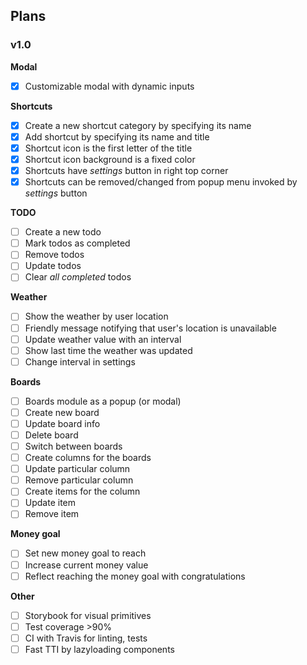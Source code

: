 ## Plans

### v1.0

**Modal**

- [x] Customizable modal with dynamic inputs

**Shortcuts**

- [x] Create a new shortcut category by specifying its name
- [x] Add shortcut by specifying its name and title
- [x] Shortcut icon is the first letter of the title
- [x] Shortcut icon background is a fixed color
- [x] Shortcuts have _settings_ button in right top corner
- [x] Shortcuts can be removed/changed from popup menu invoked by _settings_ button

**TODO**

- [ ] Create a new todo
- [ ] Mark todos as completed
- [ ] Remove todos
- [ ] Update todos
- [ ] Clear _all completed_ todos

**Weather**

- [ ] Show the weather by user location
- [ ] Friendly message notifying that user's location is unavailable
- [ ] Update weather value with an interval
- [ ] Show last time the weather was updated
- [ ] Change interval in settings

**Boards**

- [ ] Boards module as a popup (or modal)
- [ ] Create new board
- [ ] Update board info
- [ ] Delete board
- [ ] Switch between boards
- [ ] Create columns for the boards
- [ ] Update particular column
- [ ] Remove particular column
- [ ] Create items for the column
- [ ] Update item
- [ ] Remove item

**Money goal**

- [ ] Set new money goal to reach
- [ ] Increase current money value
- [ ] Reflect reaching the money goal with congratulations

**Other**

- [ ] Storybook for visual primitives
- [ ] Test coverage >90%
- [ ] CI with Travis for linting, tests
- [ ] Fast TTI by lazyloading components
